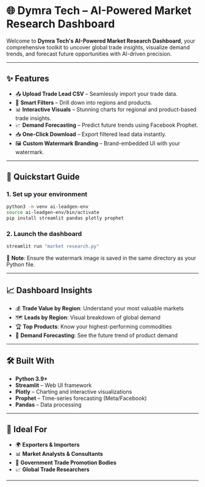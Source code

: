 # 🌐 Dymra Tech – AI-Powered Market Research Dashboard

Welcome to **Dymra Tech's AI-Powered Market Research Dashboard**, your comprehensive toolkit to uncover global trade insights, visualize demand trends, and forecast future opportunities with AI-driven precision.

---

## ✨ Features

* 📤 **Upload Trade Lead CSV** – Seamlessly import your trade data.
* 🧭 **Smart Filters** – Drill down into regions and products.
* 📊 **Interactive Visuals** – Stunning charts for regional and product-based trade insights.
* 📈 **Demand Forecasting** – Predict future trends using Facebook Prophet.
* 📥 **One-Click Download** – Export filtered lead data instantly.
* 🖼️ **Custom Watermark Branding** – Brand-embedded UI with your watermark.



---

## 🚀 Quickstart Guide

### 1. Set up your environment

```bash
python3 -m venv ai-leadgen-env
source ai-leadgen-env/bin/activate
pip install streamlit pandas plotly prophet
```

### 2. Launch the dashboard

```bash
streamlit run "market research.py"
```

📌 **Note**: Ensure the watermark image is saved in the same directory as your Python file.

---

## 📈 Dashboard Insights

* 💰 **Trade Value by Region**: Understand your most valuable markets
* 🗺️ **Leads by Region**: Visual breakdown of global demand
* 🏆 **Top Products**: Know your highest-performing commodities
* 🔮 **Demand Forecasting**: See the future trend of product demand

---

## 🛠️ Built With

* **Python 3.9+**
* **Streamlit** – Web UI framework
* **Plotly** – Charting and interactive visualizations
* **Prophet** – Time-series forecasting (Meta/Facebook)
* **Pandas** – Data processing

---

## 👤 Ideal For

* 🌍 **Exporters & Importers**
* 📊 **Market Analysts & Consultants**
* 🏢 **Government Trade Promotion Bodies**
* 📈 **Global Trade Researchers**

---
